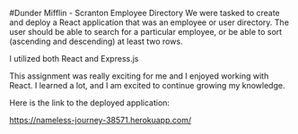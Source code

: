 #Dunder Mifflin - Scranton Employee Directory
We were tasked to create and deploy a React application that was an employee or user directory. The user should be able to search for a particular employee, or be able to sort (ascending and descending) at least two rows. 

I utilized both React and Express.js

This assignment was really exciting for me and I enjoyed working with React. I learned a lot, and I am excited to continue growing my knowledge. 

Here is the link to the deployed application: 

https://nameless-journey-38571.herokuapp.com/


